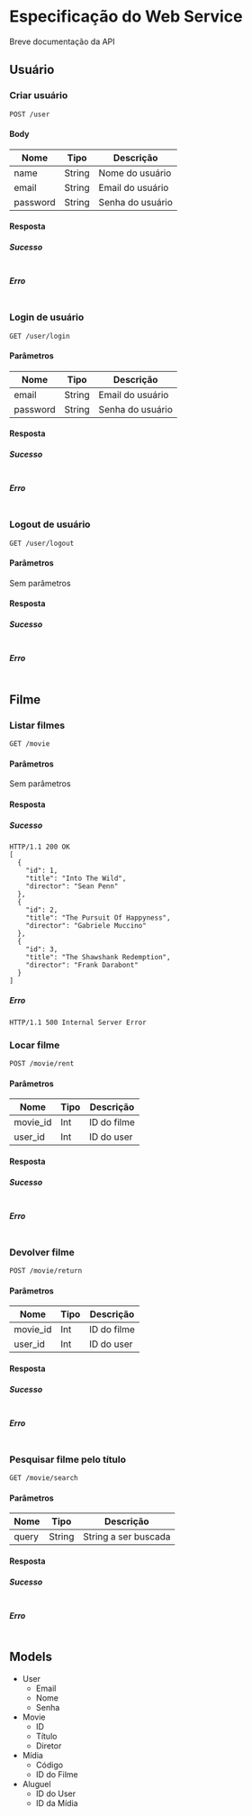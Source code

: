 # Especificação do Web Service

Breve documentação da API

## Usuário

### Criar usuário

	POST /user

#### Body

| Nome       | Tipo      | Descrição                            |
|------------|-----------|--------------------------------------|
| name		   | String    |  Nome do usuário                     |
| email	   | String    |  Email do usuário                    |
| password   | String    |  Senha do usuário                    |

#### Resposta

##### Sucesso

```
```

##### Erro

```
```

### Login de usuário

	GET /user/login

#### Parâmetros

| Nome       | Tipo      | Descrição                            |
|------------|-----------|--------------------------------------|
| email	   | String    | Email do usuário                     |
| password   | String    | Senha do usuário                     |

#### Resposta

##### Sucesso

```
```

##### Erro

```
```

### Logout de usuário

	GET /user/logout

#### Parâmetros

Sem parâmetros

#### Resposta

##### Sucesso

```
```

##### Erro

```
```


## Filme

### Listar filmes

	GET /movie

#### Parâmetros

Sem parâmetros

#### Resposta

##### Sucesso

```
HTTP/1.1 200 OK
[
  {
    "id": 1,
    "title": "Into The Wild",
    "director": "Sean Penn"
  },
  {
    "id": 2,
    "title": "The Pursuit Of Happyness",
    "director": "Gabriele Muccino"
  },
  {
    "id": 3,
    "title": "The Shawshank Redemption",
    "director": "Frank Darabont"
  }
]
```

##### Erro

```
HTTP/1.1 500 Internal Server Error
```

### Locar filme

	POST /movie/rent

#### Parâmetros

| Nome       | Tipo      | Descrição                            |
|------------|-----------|--------------------------------------|
| movie_id   | Int       | ID do filme                          |
| user_id	   | Int       | ID do user                           |

#### Resposta

##### Sucesso

```
```

##### Erro

```
```

### Devolver filme

	POST /movie/return

#### Parâmetros

| Nome       | Tipo      | Descrição                            |
|------------|-----------|--------------------------------------|
| movie_id   | Int       | ID do filme                          |
| user_id	   | Int       | ID do user                           |

#### Resposta

##### Sucesso

```
```

##### Erro

```
```

### Pesquisar filme pelo título

	GET /movie/search

#### Parâmetros

| Nome       | Tipo      | Descrição                            |
|------------|-----------|--------------------------------------|
| query      | String    | String a ser buscada                 |

#### Resposta

##### Sucesso

```
```

##### Erro

```
```

## Models

- User
	- Email
	- Nome
	- Senha
- Movie
	- ID
	- Título
	- Diretor
- Mídia
	- Código
	- ID do Filme
- Aluguel
	- ID do User
	- ID da Mídia
